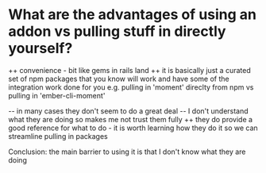 
# What are the advantages of using an addon vs pulling stuff in directly yourself?

++ convenience - bit like gems in rails land
++ it is basically just a curated set of npm packages that you know will work and have some of the integration work done for you e.g. pulling in 'moment' direclty from npm vs pulling in 'ember-cli-moment'

-- in many cases they don't seem to do a great deal
-- I don't understand what they are doing so makes me not trust them fully
++ they do provide a good reference for what to do - it is worth learning how they do it so we can streamline pulling in packages

Conclusion: the main barrier to using it is that I don't know what they are doing
